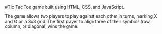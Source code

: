 #Tic Tac Toe game built using HTML, CSS, and JavaScript.
<br>
<p>The game allows two players to play against each other in turns, marking X and O on a 3x3 grid.
The first player to align three of their symbols (row, column, or diagonal) wins the game.</p>
